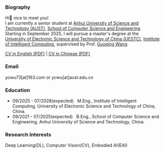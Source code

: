 <br>


### Biography


Hi👋 nice to meet you! \
I am currently a senior student at [Anhui University of Science and Technology (AUST)](https://www.aust.edu.cn/), [School of Computer Science and Engineering](https://jsj.aust.edu.cn/). \
Starting in September 2025, I will pursue a master's degree at the [University of Electronic Science and Technology of China (UESTC)](https://www.uestc.edu.cn/), [Institute of Intelligent Computing](https://icct.uestc.edu.cn/index.htm), supervised by Prof. [Guoqing Wang](https://faculty.uestc.edu.cn/wangguoqing2/zh_CN/index.htm). 

[CV in English (PDF)](/assets/cv_en.pdf) | [CV in Chinese (PDF)](/assets/cv_zh.pdf)



### Email
ycwu73[at]163.com or ycwu[at]aust.edu.cn

### Education
- 09/2025 - 07/2028(expected) &nbsp; M.Eng., Institute of Intelligent Computing, University of Electronic Science and Technology of China, China.
- 09/2021 - 07/2025(expected) &nbsp; B.Eng., School of Computer Science and Engineering, Anhui University of Science and Technology, China.


### Research Interests
Deep Learning(DL), Computer Vision(CV), Embodied AI(EAI)

